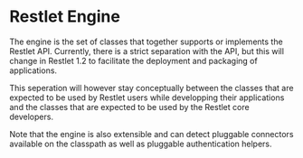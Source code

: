 Restlet Engine
==============

The engine is the set of classes that together supports or implements
the Restlet API. Currently, there is a strict separation with the API,
but this will change in Restlet 1.2 to facilitate the deployment and
packaging of applications.

This seperation will however stay conceptually between the classes that
are expected to be used by Restlet users while developping their
applications and the classes that are expected to be used by the Restlet
core developers.

Note that the engine is also extensible and can detect pluggable
connectors available on the classpath as well as pluggable
authentication helpers.

